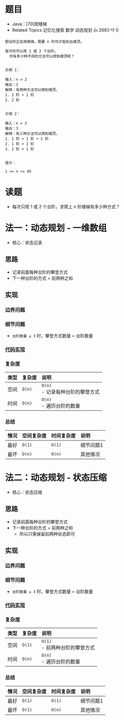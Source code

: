 # 题目

- Java：[70]爬楼梯
- Related Topics 记忆化搜索 数学 动态规划 👍 2683 👎 0

```text
假设你正在爬楼梯。需要 n 阶你才能到达楼顶。 

每次你可以爬 1 或 2 个台阶。
  你有多少种不同的方法可以爬到楼顶呢？ 


示例 1： 

输入：n = 2
输出：2
解释：有两种方法可以爬到楼顶。
1. 1 阶 + 1 阶
2. 2 阶 


示例 2： 

输入：n = 3
输出：3
解释：有三种方法可以爬到楼顶。
1. 1 阶 + 1 阶 + 1 阶
2. 1 阶 + 2 阶
3. 2 阶 + 1 阶


提示： 

1 <= n <= 45 
```

# 读题

- 每次只爬 1 或 2 个台阶，求爬上 n 阶楼梯有多少种方式？

# 法一：动态规划 - 一维数组

- 核心：状态记录

## 思路

- 记录前面每种台阶的攀登方式
- 下一种台阶的方式 = 前两种之和

## 实现

### 边界问题

### 细节问题

- `台阶数量 ≤ 3` 时，攀登方式数量 = 台阶数量

### [代码实现](/src/main/java/leetcode/sub0070/Demo01.java)

### 复杂度

类型 | 复杂度 | 说明
:--- |:--- |:---
空间 | `O(n)` | `O(n)` </br> - 记录每种台阶的攀登方式
时间 | `O(n)` | `O(n)` </br> - 遍历台阶的数量

### 总结

情况 | 空间复杂度 | 时间复杂度 | 说明
:--- |:--- |:--- |:---
最好 | `O(1)` | `O(1)` | 细节问题1
最坏 | `O(n)` | `O(n)` | 其他情况

# 法二：动态规划 - 状态压缩

- 核心：状态压缩

## 思路

- 记录前面每种台阶的攀登方式
- 下一种台阶的方式 = 前两种之和
  - 所以只需保留前两种状态即可

## 实现

### 边界问题

### 细节问题

- `台阶数量 ≤ 3` 时，攀登方式数量 = 台阶数量

### [代码实现](/src/main/java/leetcode/sub0070/Demo02.java)

### 复杂度

类型 | 复杂度 | 说明
:--- |:--- |:---
空间 | `O(1)` | `O(1)` </br> - 前两种台阶的攀登方式
时间 | `O(n)` | `O(n)` </br> - 遍历台阶的数量

### 总结

情况 | 空间复杂度 | 时间复杂度 | 说明
:--- |:--- |:--- |:---
最好 | `O(1)` | `O(1)` | 细节问题1
最坏 | `O(1)` | `O(n)` | 其他情况

